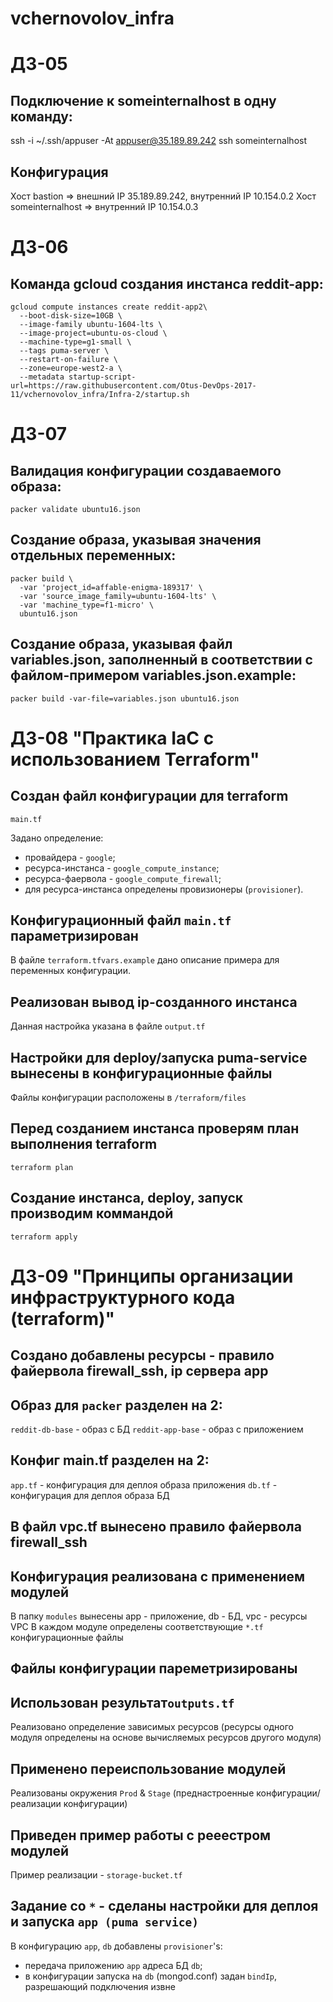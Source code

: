 # vchernovolov_infra

# ДЗ-05

## Подключение к someinternalhost в одну команду:

ssh -i ~/.ssh/appuser -At appuser@35.189.89.242 ssh someinternalhost

## Конфигурация
Хост bastion          => внешний IP 35.189.89.242, внутренний IP 10.154.0.2
Хост someinternalhost => внутренний IP 10.154.0.3



# ДЗ-06

## Команда gcloud создания инстанса reddit-app:

```
gcloud compute instances create reddit-app2\
  --boot-disk-size=10GB \
  --image-family ubuntu-1604-lts \
  --image-project=ubuntu-os-cloud \
  --machine-type=g1-small \
  --tags puma-server \
  --restart-on-failure \
  --zone=europe-west2-a \
  --metadata startup-script-url=https://raw.githubusercontent.com/Otus-DevOps-2017-11/vchernovolov_infra/Infra-2/startup.sh
```



# ДЗ-07

## Валидация конфигурации создаваемого образа:

```
packer validate ubuntu16.json
```

## Создание образа, указывая значения отдельных переменных:

```
packer build \
  -var 'project_id=affable-enigma-189317' \
  -var 'source_image_family=ubuntu-1604-lts' \
  -var 'machine_type=f1-micro' \
  ubuntu16.json
```

## Создание образа, указывая файл variables.json, заполненный в соответствии с файлом-примером variables.json.example:

```
packer build -var-file=variables.json ubuntu16.json
```

# ДЗ-08 "Практика IaC с использованием Terraform"

## Создан файл конфигурации для terraform
```
main.tf
```
Задано определение:
  - провайдера - ```google```;
  - ресурса-инстанса - ```google_compute_instance```;
  - ресурса-фаервола - ```google_compute_firewall```;
  - для ресурса-инстанса определены провизионеры (```provisioner```).


## Конфигурационный файл ```main.tf``` параметризирован
В файле ```terraform.tfvars.example``` дано описание примера для переменных конфигурации.

## Реализован вывод ip-созданного инстанса
Данная настройка указана в файле ```output.tf```

## Настройки для deploy/запуска puma-service вынесены в конфигурационные файлы
Файлы конфигурации расположены в ```/terraform/files```


## Перед созданием инстанса проверям план выполнения terraform
```
terraform plan
```

## Создание инстанса, deploy, запуск производим коммандой
```
terraform apply
```


# ДЗ-09 "Принципы организации инфраструктурного кода (terraform)"

## Создано добавлены ресурсы - правило файервола firewall_ssh, ip сервера app

## Образ для `packer` разделен на 2:
 `reddit-db-base` - образ с БД
 `reddit-app-base` - образ с приложением

## Конфиг main.tf разделен на 2:
 `app.tf` - конфигурация для деплоя образа приложения
 `db.tf` - конфигурация для деплоя образа БД

## В файл vpc.tf вынесено правило файервола firewall_ssh

## Конфигурация реализована с применением модулей
В папку `modules` вынесены app - приложение, db - БД, vpc - ресурсы VPC
В каждом модуле определены соответствующие `*.tf` конфигурационные файлы

## Файлы конфигурации пареметризированы

## Использован результат`outputs.tf`
Реализовано определение зависимых ресурсов (ресурсы одного модуля определены на основе вычисляемых ресурсов другого модуля)

## Применено переиспользование модулей
Реализованы окружения `Prod` & `Stage` (преднастроенные конфигурации/реализации конфигурации)

## Приведен пример работы с рееестром модулей
Пример реализации - `storage-bucket.tf`

## Задание со `*` - сделаны настройки для деплоя и запуска `app (puma service)`
В конфигурацию `app`, `db` добавлены `provisioner`'s:
- передача приложению `app` адреса БД `db`;
- в конфигурации запуска на `db` (mongod.conf) задан `bindIp`, разрешающий подключения извне
